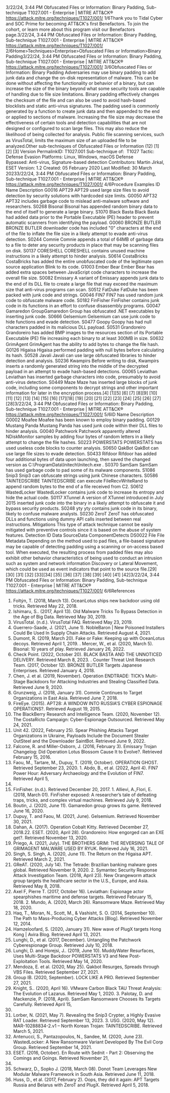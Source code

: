 3/22/24, 3:44 PM Obfuscated Files or Information: Binary Padding, Sub-technique T1027.001 - Enterprise | MITRE ATT&CK®
https://attack.mitre.org/techniques/T1027/001/ 1/6Thank you to Tidal Cyber and SOC Prime for becoming ATT&CK's ﬁrst Benefactors. To join the cohort, or learn more about this program visit our
Benefactors page.3/22/24, 3:44 PM Obfuscated Files or Information: Binary Padding, Sub-technique T1027.001 - Enterprise | MITRE ATT&CK®
https://attack.mitre.org/techniques/T1027/001/ 2/6Home>Techniques>Enterprise>Obfuscated Files or Information>Binary Padding3/22/24, 3:44 PM Obfuscated Files or Information: Binary Padding, Sub-technique T1027.001 - Enterprise | MITRE ATT&CK®
https://attack.mitre.org/techniques/T1027/001/ 3/6Obfuscated Files or Information: Binary Padding
Adversaries may use binary padding to add junk data and change the on-disk representation of malware. This can be done without affecting
the functionality or behavior of a binary, but can increase the size of the binary beyond what some security tools are capable of handling due
to ﬁle size limitations.
Binary padding effectively changes the checksum of the ﬁle and can also be used to avoid hash-based blocklists and static anti-virus
signatures. The padding used is commonly generated by a function to create junk data and then appended to the end or applied to
sections of malware. Increasing the ﬁle size may decrease the effectiveness of certain tools and detection capabilities that are not
designed or conﬁgured to scan large ﬁles. This may also reduce the likelihood of being collected for analysis. Public ﬁle scanning services,
such as VirusTotal, limits the maximum size of an uploaded ﬁle to be analyzed.Other sub-techniques of Obfuscated Files or Information (12)
[1]
[2]
[3]
Version PermalinkID: T1027.001
Sub-technique of:  T1027
 
Tactic: Defense Evasion
 
Platforms: Linux, Windows, macOS
 
Defense Bypassed: Anti-virus, Signature-based detection
Contributors: Martin Jirkal, ESET
Version: 1.2
Created: 05 February 2020
Last Modiﬁed: 30 March 20233/22/24, 3:44 PM Obfuscated Files or Information: Binary Padding, Sub-technique T1027.001 - Enterprise | MITRE ATT&CK®
https://attack.mitre.org/techniques/T1027/001/ 4/6Procedure Examples
ID Name Description
G0016 APT29 APT29 used large size ﬁles to avoid detection by security solutions with hardcoded size limits.
G0050 APT32 APT32 includes garbage code to mislead anti-malware software and researchers.
S0268 Bisonal Bisonal has appended random binary data to the end of itself to generate a large binary.
S1070 Black Basta Black Basta had added data prior to the Portable Executable (PE) header to prevent automatic scanners
from identifying the payload.
G0060 BRONZE BUTLER BRONZE BUTLER downloader code has included "0" characters at the end of the ﬁle to inﬂate the ﬁle size
in a likely attempt to evade anti-virus detection.
S0244 Comnie Comnie appends a total of 64MB of garbage data to a ﬁle to deter any security products in place that
may be scanning ﬁles on disk.
S0137 CORESHELL CORESHELL contains unused machine instructions in a likely attempt to hinder analysis.
S0614 CostaBricks CostaBricks has added the entire unobfuscated code of the legitimate open source application Blink to
its code.
G1003 Ember Bear Ember Bear has added extra spaces between JavaScript code characters to increase the overall ﬁle size.
S0082 Emissary A variant of Emissary appends junk data to the end of its DLL ﬁle to create a large ﬁle that may exceed
the maximum size that anti-virus programs can scan.
S0512 FatDuke FatDuke has been packed with junk code and strings.
G0046 FIN7 FIN7 has used random junk code to obfuscate malware code.
S0182 FinFisher FinFisher contains junk code in its functions in an effort to confuse disassembly programs.
G0047 Gamaredon
GroupGamaredon Group has obfuscated .NET executables by inserting junk code.
S0666 Gelsemium Gelsemium can use junk code to hide functions and evade detection.
S0477 Goopy Goopy has had null characters padded in its malicious DLL payload.
S0531 Grandoreiro Grandoreiro has added BMP images to the resources section of its Portable Executable (PE) ﬁle
increasing each binary to at least 300MB in size.
S0632 GrimAgent GrimAgent has the ability to add bytes to change the ﬁle hash.
G0126 Higaisa Higaisa performed padding with null bytes before calculating its hash.
S0528 Javali Javali can use large obfuscated libraries to hinder detection and analysis.
S0236 Kwampirs Before writing to disk, Kwampirs inserts a randomly generated string into the middle of the decrypted
payload in an attempt to evade hash-based detections.
G0065 Leviathan Leviathan has inserted garbage characters into code, presumably to avoid anti-virus detection.
S0449 Maze Maze has inserted large blocks of junk code, including some components to decrypt strings and other
important information for later in the encryption process.[4]
[1][5]
[6]
[7]
[8][9]
[10]
[11]
[12]
[13]
[14]
[15]
[16]
[17][18]
[19]
[20]
[21]
[22]
[23]
[24]
[25]
[26]
[27]
[28]3/22/24, 3:44 PM Obfuscated Files or Information: Binary Padding, Sub-technique T1027.001 - Enterprise | MITRE ATT&CK®
https://attack.mitre.org/techniques/T1027/001/ 5/6ID Name Description
G0002 Moafee Moafee has been known to employ binary padding.
G0129 Mustang Panda Mustang Panda has used junk code within their DLL ﬁles to hinder analysis.
G0040 Patchwork Patchwork apparently altered NDiskMonitor samples by adding four bytes of random letters in a likely
attempt to change the ﬁle hashes.
S0223 POWERSTATS POWERSTATS has used useless code blocks to counter analysis.
S0650 QakBot QakBot can use large ﬁle sizes to evade detection.
S0433 Rifdoor Rifdoor has added four additional bytes of data upon launching, then saved the changed version as
C:\ProgramData\Initech\Initech.exe .
S0370 SamSam SamSam has used garbage code to pad some of its malware components.
S1086 Snip3 Snip3 can obfuscate strings using junk Chinese characters.
S0586 TAINTEDSCRIBE TAINTEDSCRIBE can execute FileRecvWriteRand to append random bytes to the end of a ﬁle received
from C2.
S0612 WastedLocker WastedLocker contains junk code to increase its entropy and hide the actual code.
S0117 XTunnel A version of XTunnel introduced in July 2015 inserted junk code into the binary in a likely attempt to
obfuscate it and bypass security products.
S0248 yty yty contains junk code in its binary, likely to confuse malware analysts.
S0230 ZeroT ZeroT has obfuscated DLLs and functions using dummy API calls inserted between real instructions.
Mitigations
This type of attack technique cannot be easily mitigated with preventive controls since it is based on the abuse of system features.
Detection
ID Data SourceData ComponentDetects
DS0022 File File Metadata Depending on the method used to pad ﬁles, a ﬁle-based signature may be capable of detecting
padding using a scanning or on-access based tool. When executed, the resulting process from
padded ﬁles may also exhibit other behavior characteristics of being used to conduct an
intrusion such as system and network information Discovery or Lateral Movement, which could
be used as event indicators that point to the source ﬁle.[29]
[30]
[31]
[32]
[33][34]
[35]
[36]
[37]
[38]
[39]
[40]
[41]
[42]3/22/24, 3:44 PM Obfuscated Files or Information: Binary Padding, Sub-technique T1027.001 - Enterprise | MITRE ATT&CK®
https://attack.mitre.org/techniques/T1027/001/ 6/6References
1. Foltýn, T. (2018, March 13). OceanLotus ships new backdoor
using old tricks. Retrieved May 22, 2018.
2. Ishimaru, S.. (2017, April 13). Old Malware Tricks To Bypass
Detection in the Age of Big Data. Retrieved May 30, 2019.
3. VirusTotal. (n.d.). VirusTotal FAQ. Retrieved May 23, 2019.
4. Guerrero-Saade, J. (2021, June 1). NobleBaron | New Poisoned
Installers Could Be Used In Supply Chain Attacks. Retrieved
August 4, 2021.
5. Dumont, R. (2019, March 20). Fake or Fake: Keeping up with
OceanLotus decoys. Retrieved April 1, 2019.
 . Mercer, W., et al. (2020, March 5). Bisonal: 10 years of play.
Retrieved January 26, 2022.
7. Check Point. (2022, October 20). BLACK BASTA AND THE
UNNOTICED DELIVERY. Retrieved March 8, 2023.
 . Counter Threat Unit Research Team. (2017, October 12).
BRONZE BUTLER Targets Japanese Enterprises. Retrieved
January 4, 2018.
9. Chen, J. et al. (2019, November). Operation ENDTRADE: TICK’s
Multi-Stage Backdoors for Attacking Industries and Stealing
Classiﬁed Data. Retrieved June 9, 2020.
10. Grunzweig, J. (2018, January 31). Comnie Continues to Target
Organizations in East Asia. Retrieved June 7, 2018.
11. FireEye. (2015). APT28: A WINDOW INTO RUSSIA’S CYBER
ESPIONAGE OPERATIONS?. Retrieved August 19, 2015.
12. The BlackBerry Research and Intelligence Team. (2020,
November 12). The CostaRicto Campaign: Cyber-Espionage
Outsourced. Retrieved May 24, 2021.
13. Unit 42. (2022, February 25). Spear Phishing Attacks Target
Organizations in Ukraine, Payloads Include the Document
Stealer OutSteel and the Downloader SaintBot. Retrieved June
9, 2022.
14. Falcone, R. and Miller-Osborn, J. (2016, February 3). Emissary
Trojan Changelog: Did Operation Lotus Blossom Cause It to
Evolve?. Retrieved February 15, 2016.
15. Faou, M., Tartare, M., Dupuy, T. (2019, October). OPERATION
GHOST. Retrieved September 23, 2020.
1 . Abdo, B., et al. (2022, April 4). FIN7 Power Hour: Adversary
Archaeology and the Evolution of FIN7. Retrieved April 5,
2022.
17. FinFisher. (n.d.). Retrieved December 20, 2017.
1 . Allievi, A.,Flori, E. (2018, March 01). FinFisher exposed: A
researcher’s tale of defeating traps, tricks, and complex virtual
machines. Retrieved July 9, 2018.
19. Boutin, J. (2020, June 11). Gamaredon group grows its game.
Retrieved June 16, 2020.
20. Dupuy, T. and Faou, M. (2021, June). Gelsemium. Retrieved
November 30, 2021.
21. Dahan, A. (2017). Operation Cobalt Kitty. Retrieved December
27, 2018.22. ESET. (2020, April 28). Grandoreiro: How engorged can an EXE
get?. Retrieved November 13, 2020.
23. Priego, A. (2021, July). THE BROTHERS GRIM: THE
REVERSING TALE OF GRIMAGENT MALWARE USED BY RYUK.
Retrieved July 16, 2021.
24. Singh, S. Singh, A. (2020, June 11). The Return on the Higaisa
APT. Retrieved March 2, 2021.
25. GReAT. (2020, July 14). The Tetrade: Brazilian banking
malware goes global. Retrieved November 9, 2020.
2 . Symantec Security Response Attack Investigation Team.
(2018, April 23). New Orangeworm attack group targets the
healthcare sector in the U.S., Europe, and Asia. Retrieved May
8, 2018.
27. Axel F, Pierre T. (2017, October 16). Leviathan: Espionage actor
spearphishes maritime and defense targets. Retrieved
February 15, 2018.
2 . Mundo, A. (2020, March 26). Ransomware Maze. Retrieved
May 18, 2020.
29. Haq, T., Moran, N., Scott, M., & Vashisht, S. O. (2014,
September 10). The Path to Mass-Producing Cyber Attacks
[Blog]. Retrieved November 12, 2014.
30. Hamzeloofard, S. (2020, January 31). New wave of PlugX
targets Hong Kong | Avira Blog. Retrieved April 13, 2021.
31. Lunghi, D., et al. (2017, December). Untangling the Patchwork
Cyberespionage Group. Retrieved July 10, 2018.
32. Lunghi, D. and Horejsi, J.. (2019, June 10). MuddyWater
Resurfaces, Uses Multi-Stage Backdoor POWERSTATS V3 and
New Post-Exploitation Tools. Retrieved May 14, 2020.
33. Mendoza, E. et al. (2020, May 25). Qakbot Resurges, Spreads
through VBS Files. Retrieved September 27, 2021.
34. Group IB. (2020, September). LOCK LIKE A PRO. Retrieved
September 27, 2021.
35. Knight, S.. (2020, April 16). VMware Carbon Black TAU Threat
Analysis: The Evolution of Lazarus. Retrieved May 1, 2020.
3 . Palotay, D. and Mackenzie, P. (2018, April). SamSam
Ransomware Chooses Its Targets Carefully. Retrieved April 15,
2019.
37. Lorber, N. (2021, May 7). Revealing the Snip3 Crypter, a Highly
Evasive RAT Loader. Retrieved September 13, 2023.
3 . USG. (2020, May 12). MAR-10288834-2.v1 – North Korean
Trojan: TAINTEDSCRIBE. Retrieved March 5, 2021.
39. Antenucci, S., Pantazopoulos, N., Sandee, M. (2020, June 23).
WastedLocker: A New Ransomware Variant Developed By The
Evil Corp Group. Retrieved September 14, 2021.
40. ESET. (2016, October). En Route with Sednit - Part 2:
Observing the Comings and Goings. Retrieved November 21,
2016.
41. Schwarz, D., Sopko J. (2018, March 08). Donot Team
Leverages New Modular Malware Framework in South Asia.
Retrieved June 11, 2018.
42. Huss, D., et al. (2017, February 2). Oops, they did it again: APT
Targets Russia and Belarus with ZeroT and PlugX. Retrieved
April 5, 2018.